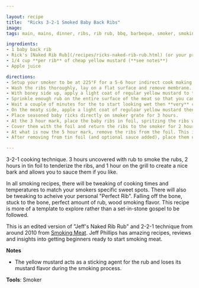 ```yaml
---

layout: recipe
title:  "Ricks 3-2-1 Smoked Baby Back Ribs"
image: 
tags: main, mains, dinner, ribs, rib rub, bbq, barbeque, smoker, smoking

ingredients:
- 1 baby back rib
- Rick's [Naked Rib Rub](/recipes/ricks-naked-rib-rub.html) (or your preferred rub)
- 1/4 cup **per rib** of cheap yellow mustard (**see notes**)
- Apple juice

directions:
- Setup your smoker to be at 225°F for a 5-6 hour indirect cook making sure to have enough smoking wood for atleast 2-3 hours of smoke.
- Wash the ribs thoroughly, lay on a flat surface and remove membrane.
- With boney side up, apply a light coat of regular yellow mustard to the rubs.
- Sprinkle enough rub on the entire surface of the meat so that you can no longer see the meat.
- Wait a couple of minutes for the to start looking wet then **very** carefully and **tenderly** turn the slab over to a meaty side up.
- On the meaty side, apple a light coat of reguloar yellow mustard then sprinkle enough rub to where you can no longer see the meat and wait for the "wet" appearance.
- Place seasoned baby ricks directly on smoker grate for 3 hours.
- At the 3 hour mark, place the baby ribs in foil, spritzing the ribs with apple juice to provide moisture.
- Cover them with the foil and return the ribs to the smoker for 2 hours.
- At what is now the 5 hour mark, remove the ribs from the foil. This is the perfect time to add any type of sauce you would like to your ribs.
- After removing from tin foil (and optional sauce added), place them onto the grate to continue cooking for an additional 1 hour to firm up the bark and finish them off.

---
```

3-2-1 cooking technique. 3 hours uncovered with rub to smoke the rubs, 2 hours in tin foil to tenderize the ribs, and 1 hour on the grill to create a nice bark and allows you to sauce them if you like.

 In all smoking recipes, there will be tweaking of cooking times and temperatures to match your smokers specific sweet spots. There will also be tweaking to acheive your personal "Perfect Rib". Falling off the bone, stuck to the bone, perfect amount of rub, wood smoking flavor. This recipe is more of a template to explore rather than a set-in-stone gospel to be followed.

This is an edited version of "Jeff's Naked Rib Rub" and 2-2-1 technique from around 2010 from [Smoking Meat](https://www.smoking-meat.com/). Jeff Phillips has amazing recipes, reviews and insights into getting beginners ready to start smoking meat. 


**Notes**
* The yellow mustard acts as a sticking agent for the rub and loses its mustard flavor during the smoking process.

**Tools**: Smoker
